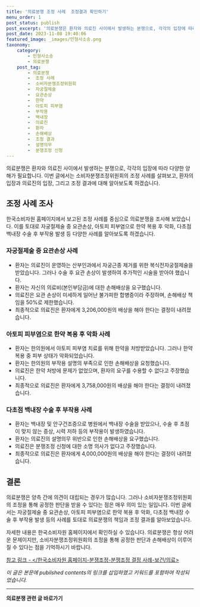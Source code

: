 ```yaml
---
title: '의료분쟁 조정 사례  조정결과 확인하기'
menu_order: 1
post_status: publish
post_excerpt: '의료분쟁은 환자와 의료진 사이에서 발생하는 분쟁으로, 각각의 입장에 따라 다양한 양해가 필요합니다. 이번 글에서는 소비자분쟁조정위원회의 조정 사례를 살펴보고, 환자의 입장과 의료진의 입장, 그리고 조정 결과에 대해 알아보도록 하겠습니다.'
post_date: 2023-11-08 19:40:06
featured_image: _images/민형사소송.png
taxonomy:
    category:
        - 민형사소송
        - 의료분쟁
    post_tag:
        - 의료분쟁
        -  조정 사례
        -  소비자분쟁조정위원회
        -  자궁절제술
        -  요관손상
        -  한약
        -  아토피 피부염
        -  부작용
        -  백내장
        -  의료진
        -  환자
        -  손해배상
        -  조정 결과
        -  설명의무
        -  분쟁조정 신청
---
```



의료분쟁은 환자와 의료진 사이에서 발생하는 분쟁으로, 각각의 입장에 따라 다양한 양해가 필요합니다. 이번 글에서는 소비자분쟁조정위원회의 조정 사례를 살펴보고, 환자의 입장과 의료진의 입장, 그리고 조정 결과에 대해 알아보도록 하겠습니다. 

## 조정 사례 조사

한국소비자원 홈페이지에서 보고된 조정 사례를 중심으로 의료분쟁을 조사해 보았습니다. 이를 토대로 자궁절제술 중 요관손상, 아토피 피부염으로 한약 복용 후 악화, 다초점 백내장 수술 후 부작용 발생 등 다양한 사례를 알아보도록 하겠습니다.

### 자궁절제술 중 요관손상 사례

- 환자는 의료진이 운영하는 산부인과에서 자궁근종 제거를 위한 복식전자궁절제술을 받았습니다. 그러나 수술 후 요관 손상이 발생하여 추가적인 시술을 받아야 했습니다.
- 환자는 자신의 의료비(본인부담금)에 대한 손해배상을 요구했습니다.
- 의료진은 요관 손상이 미세하게 일어난 불가피한 합병증이라 주장하며, 손해배상 책임을 50%로 제한했습니다.
- 최종적으로 의료진은 환자에게 3,206,000원의 배상을 해야 한다는 결정이 내려졌습니다.

### 아토피 피부염으로 한약 복용 후 악화 사례

- 환자는 한의원에서 아토피 피부염 치료를 위해 한약을 처방받았습니다. 그러나 한약 복용 중 피부 상태가 악화되었습니다.
- 환자는 한의원의 부작용 설명의 부족으로 인한 손해배상을 요청했습니다.
- 의료진은 한약 처방에 문제가 없었으며, 환자의 요구를 수용할 수 없다고 주장했습니다.
- 최종적으로 의료진은 환자에게 3,758,000원의 배상을 해야 한다는 결정이 내려졌습니다.

### 다초점 백내장 수술 후 부작용 사례

- 환자는 백내장 및 안구건조증으로 병원에서 백내장 수술을 받았으나, 수술 후 초점이 맞지 않는 증상, 시력 저하 등의 부작용이 발생하였습니다.
- 환자는 의료진의 설명의무 위반으로 인한 손해배상을 요구했습니다.
- 의료진은 분쟁조정 신청에 대한 소명 의사가 없다고 주장했습니다.
- 최종적으로 의료진은 환자에게 4,000,000원의 배상을 해야 한다는 결정이 내려졌습니다.

## 결론

의료분쟁은 양측 간에 의견이 대립되는 경우가 많습니다. 그러나 소비자분쟁조정위원회의 조정을 통해 공정한 판단을 받을 수 있다는 점은 매우 의미 있는 일입니다. 이번 글에서는 자궁절제술 중 요관손상, 아토피 피부염으로 한약 복용 후 악화, 다초점 백내장 수술 후 부작용 발생 등의 사례를 토대로 의료분쟁의 책임과 조정 결과를 알아보았습니다.

자세한 내용은 한국소비자원 홈페이지에서 확인하실 수 있습니다. 의료분쟁은 항상 어려운 문제이지만, 소비자분쟁조정위원회의 조정을 통해 공정한 판단과 손해배상이 이루어질 수 있다는 점을 기억하시기 바랍니다.

[참고 링크 - </한국소비자원 홈페이지-분쟁조정-분쟁조정 결정 사례-보건/의료>](https://www.kca.go.kr/)

*이 글은 본문에 pubilshed contents의 링크를 삽입하였고 키워드를 포함하여 작성되었습니다.*
<!-- wp:separator -->
<hr class="wp-block-separator has-alpha-channel-opacity"/>
<!-- /wp:separator -->

<!-- wp:group {"backgroundColor":"base","layout":{"type":"constrained"}} -->
<div class="wp-block-group has-base-background-color has-background"><!-- wp:paragraph {"align":"center","fontSize":"medium"} -->
<p class="has-text-align-center has-large-font-size"><strong>의료분쟁 관련 글 바로가기</strong></p>
<!-- /wp:paragraph -->


<!-- wp:latest-posts
{"categories":[{"id":19793,"count":19,"description":"","link":"https://uknowlaw.com/category/%ec%9d%98%eb%a3%8c%eb%b6%84%ec%9f%81/","name":"의료분쟁","slug":"의료분쟁","taxonomy":"category","parent":0,"meta":[],"_links":{"self":[{"href":"https://uknowlaw.com/wp-json/wp/v2/categories/19793"}],"collection":[{"href":"https://uknowlaw.com/wp-json/wp/v2/categories"}],"about":[{"href":"https://uknowlaw.com/wp-json/wp/v2/taxonomies/category"}],"wp:post_type":[{"href":"https://uknowlaw.com/wp-json/wp/v2/posts?categories=19793"}],"curies":[{"name":"wp","href":"https://api.w.org/{rel}","templated":true}]}}],"postsToShow":100,"excerptLength":28,"postLayout":"grid","columns":2,"featuredImageAlign":"left","featuredImageSizeSlug":"large","fontSize":"small"} /--></div>
<!-- /wp:group -->